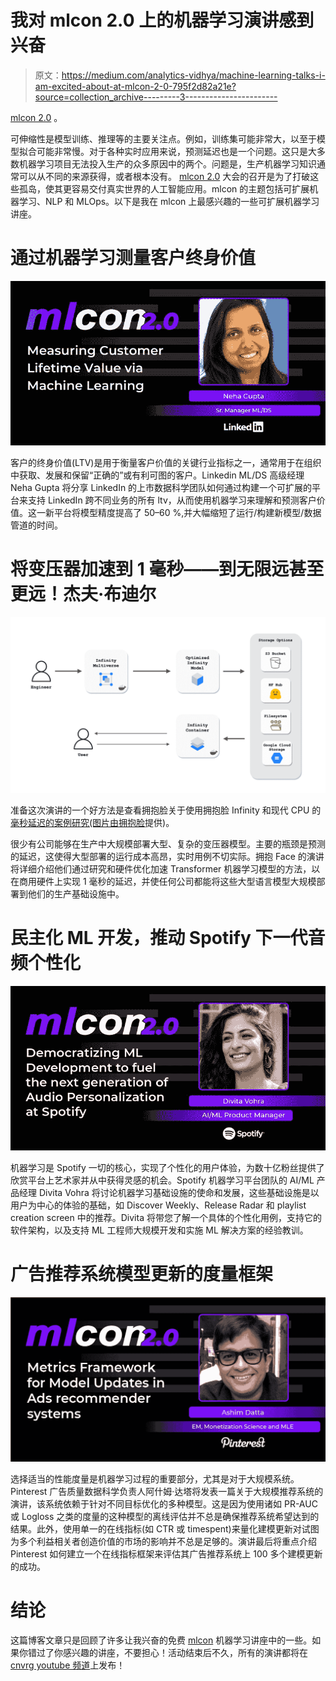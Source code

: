 # 我对 mlcon 2.0 上的机器学习演讲感到兴奋

> 原文：<https://medium.com/analytics-vidhya/machine-learning-talks-i-am-excited-about-at-mlcon-2-0-795f2d82a21e?source=collection_archive---------3----------------------->

[mlcon 2.0](https://cnvrg.io/mlcon/) 。

可伸缩性是模型训练、推理等的主要关注点。例如，训练集可能非常大，以至于模型拟合可能非常慢。对于各种实时应用来说，预测延迟也是一个问题。这只是大多数机器学习项目无法投入生产的众多原因中的两个。问题是，生产机器学习知识通常可以从不同的来源获得，或者根本没有。 [mlcon 2.0](https://cnvrg.io/mlcon/) 大会的召开是为了打破这些孤岛，使其更容易交付真实世界的人工智能应用。mlcon 的主题包括可扩展机器学习、NLP 和 MLOps。以下是我在 mlcon 上最感兴趣的一些可扩展机器学习讲座。

# **通过机器学习测量客户终身价值**

![](img/561e120ed7da5755299527e05155a665.png)

客户的终身价值(LTV)是用于衡量客户价值的关键行业指标之一，通常用于在组织中获取、发展和保留“正确的”或有利可图的客户。Linkedin ML/DS 高级经理 Neha Gupta 将分享 LinkedIn 的上市数据科学团队如何通过构建一个可扩展的平台来支持 LinkedIn 跨不同业务的所有 ltv，从而使用机器学习来理解和预测客户价值。这一新平台将模型精度提高了 50–60 %,并大幅缩短了运行/构建新模型/数据管道的时间。

# **将变压器加速到 1 毫秒——到无限远甚至更远！杰夫·布迪尔**

![](img/bb3d67c96e33ecdba35d545b8804f8f1.png)

准备这次演讲的一个好方法是查看拥抱脸关于使用拥抱脸 Infinity 和现代 CPU 的[毫秒延迟的案例研究(图片由](https://huggingface.co/blog/infinity-cpu-performance)[拥抱脸](https://huggingface.co/blog/infinity-cpu-performance)提供)。

很少有公司能够在生产中大规模部署大型、复杂的变压器模型。主要的瓶颈是预测的延迟，这使得大型部署的运行成本高昂，实时用例不切实际。拥抱 Face 的演讲将详细介绍他们通过研究和硬件优化加速 Transformer 机器学习模型的方法，以在商用硬件上实现 1 毫秒的延迟，并使任何公司都能将这些大型语言模型大规模部署到他们的生产基础设施中。

# **民主化 ML 开发，推动 Spotify 下一代音频个性化**

![](img/f2359f76f8a95446162e92e928ba1ac5.png)

机器学习是 Spotify 一切的核心，实现了个性化的用户体验，为数十亿粉丝提供了欣赏平台上艺术家并从中获得灵感的机会。Spotify 机器学习平台团队的 AI/ML 产品经理 Divita Vohra 将讨论机器学习基础设施的使命和发展，这些基础设施是以用户为中心的体验的基础，如 Discover Weekly、Release Radar 和 playlist creation screen 中的推荐。Divita 将带您了解一个具体的个性化用例，支持它的软件架构，以及支持 ML 工程师大规模开发和实施 ML 解决方案的经验教训。

# **广告推荐系统模型更新的度量框架**

![](img/a88a38f1ab583860ee9d890c240ff064.png)

选择适当的性能度量是机器学习过程的重要部分，尤其是对于大规模系统。Pinterest 广告质量数据科学负责人阿什姆·达塔将发表一篇关于大规模推荐系统的演讲，该系统依赖于针对不同目标优化的多种模型。这是因为使用诸如 PR-AUC 或 Logloss 之类的度量的这种模型的离线评估并不总是确保推荐系统希望达到的结果。此外，使用单一的在线指标(如 CTR 或 timespent)来量化建模更新对试图为多个利益相关者创造价值的市场的影响并不总是足够的。演讲最后将重点介绍 Pinterest 如何建立一个在线指标框架来评估其广告推荐系统上 100 多个建模更新的成功。

# **结论**

这篇博客文章只是回顾了许多让我兴奋的免费 [mlcon](https://cnvrg.io/mlcon/) 机器学习讲座中的一些。如果你错过了你感兴趣的讲座，不要担心！活动结束后不久，所有的演讲都将在 [cnvrg youtube 频道](https://www.youtube.com/channel/UCG6xHct4yptQkuHPL3yz9-Q/featured)上发布！
